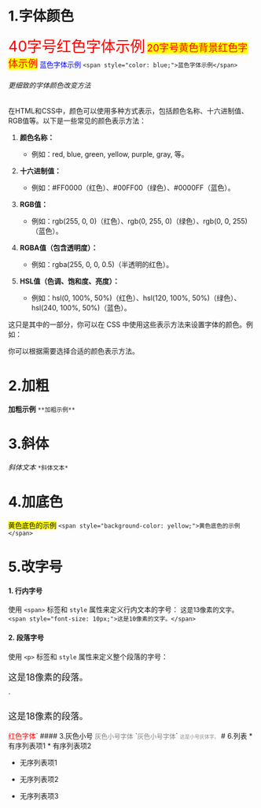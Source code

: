 # 1.字体颜色
<span style="color: red;font-size: 30;">40字号红色字体示例</span>
<span style="color: red;background-color: yellow;font-size: 20;">20字号黄色背景红色字体示例</span>
<span style="color: blue;">蓝色字体示例</span>
`<span style="color: blue;">蓝色字体示例</span>`
###### 更细致的字体颜色改变方法
在HTML和CSS中，颜色可以使用多种方式表示，包括颜色名称、十六进制值、RGB值等。以下是一些常见的颜色表示方法：

1. **颜色名称：**
    
    - 例如：red, blue, green, yellow, purple, gray, 等。
2. **十六进制值：**
    
    - 例如：#FF0000（红色）、#00FF00（绿色）、#0000FF（蓝色）。
3. **RGB值：**
    
    - 例如：rgb(255, 0, 0)（红色）、rgb(0, 255, 0)（绿色）、rgb(0, 0, 255)（蓝色）。
4. **RGBA值（包含透明度）：**
    
    - 例如：rgba(255, 0, 0, 0.5)（半透明的红色）。
5. **HSL值（色调、饱和度、亮度）：**
    
    - 例如：hsl(0, 100%, 50%)（红色）、hsl(120, 100%, 50%)（绿色）、hsl(240, 100%, 50%)（蓝色）。

这只是其中的一部分，你可以在 CSS 中使用这些表示方法来设置字体的颜色。例如：

你可以根据需要选择合适的颜色表示方法。
# 2.加粗
**加粗示例**
`**加粗示例**`
# 3.斜体
*斜体文本*
`*斜体文本*`
# 4.加底色
<span style="background-color: yellow;">黄色底色的示例</span>
`<span style="background-color: yellow;">黄色底色的示例</span>`
# 5.改字号
#### 1. 行内字号
使用 `<span>` 标签和 `style` 属性来定义行内文本的字号：
<span style="font-size: 13px;">这是13像素的文字。</span>
`<span style="font-size: 10px;">这是10像素的文字。</span>`
#### 2. 段落字号
使用 `<p>` 标签和 `style` 属性来定义整个段落的字号：
<p style="font-size: 18px;">这是18像素的段落。</p>
`<p style="font-size: 18px;">这是18像素的段落。</p><span style="color: red;">红色字体</span>`
#### 3.灰色小号
<span style="color: gray; font-size: small;">灰色小号字体</span>
`<span style="color: gray; font-size: small;">灰色小号字体</span>`
<span style="font-size: 10; color: #888;">这是小号灰体字。</span>
# 6.列表
*  有序列表项1
* 有序列表项2

* 无序列表项1
- 无序列表项2
+ 无序列表项3
